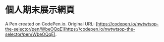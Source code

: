 # 個人期末展示網頁

A Pen created on CodePen.io. Original URL: [https://codepen.io/nwtwtsop-the-selector/pen/WbeOQqE](https://codepen.io/nwtwtsop-the-selector/pen/WbeOQqE).

